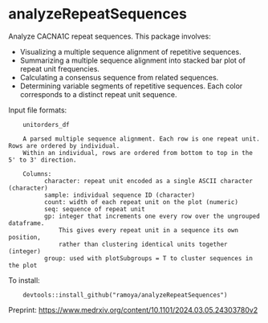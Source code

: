 # analyzeRepeatSequences
Analyze CACNA1C repeat sequences. This package involves:
  - Visualizing a multiple sequence alignment of repetitive sequences.
  - Summarizing a multiple sequence alignment into stacked bar plot of repeat unit frequencies.
  - Calculating a consensus sequence from related sequences.
  - Determining variable segments of repetitive sequences. Each color corresponds to a distinct repeat unit sequence.

Input file formats:

        unitorders_df
        
        A parsed multiple sequence alignment. Each row is one repeat unit. Rows are ordered by individual.
        Within an individual, rows are ordered from bottom to top in the 5' to 3' direction.
        
        Columns:
              character: repeat unit encoded as a single ASCII character (character)
              sample: individual sequence ID (character)
              count: width of each repeat unit on the plot (numeric)
              seq: sequence of repeat unit
              gp: integer that increments one every row over the ungrouped dataframe. 
                  This gives every repeat unit in a sequence its own position, 
                  rather than clustering identical units together (integer)
              group: used with plotSubgroups = T to cluster sequences in the plot
              
To install:

        devtools::install_github("ramoya/analyzeRepeatSequences")
              
              
Preprint: https://www.medrxiv.org/content/10.1101/2024.03.05.24303780v2

              

